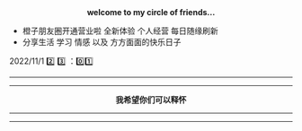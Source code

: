  <center><b>welcome to my circle of friends...</b></center>

* 橙子朋友圈开通营业啦 全新体验 个人经营 每日随缘刷新
* 分享生活 学习 情感 以及 方方面面的快乐日子

2022/11/1  :two: :three: ：:zero::one: 

----

---

<center><b>我希望你们可以释怀</b></center>

---

---

